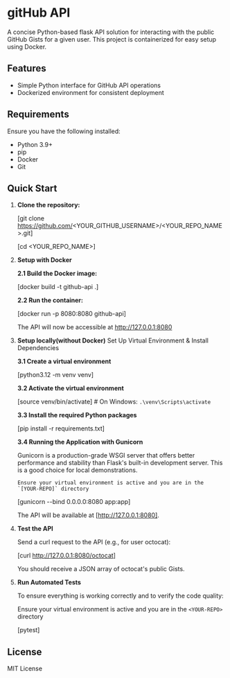 # gitHub API

A concise Python-based flask API solution for interacting with the public GitHub Gists for a given user. This project is containerized for easy setup using Docker.

## Features

- Simple Python interface for GitHub API operations
- Dockerized environment for consistent deployment

## Requirements

Ensure you have the following installed:

* Python 3.9+
* pip
* Docker
* Git

## Quick Start 

1. **Clone the repository:**

    [git clone https://github.com/<YOUR_GITHUB_USERNAME>/<YOUR_REPO_NAME>.git]
   
    [cd <YOUR_REPO_NAME>]
   
2. **Setup with Docker**

   **2.1  Build the Docker image:**

    [docker build -t github-api .]

   **2.2  Run the container:**
   
    [docker run -p 8080:8080 github-api]
    
    The API will now be accessible at http://127.0.0.1:8080

3. **Setup locally(without Docker)**
    Set Up Virtual Environment & Install Dependencies
   
     **3.1 Create a virtual environment**

      [python3.12 -m venv venv]

     **3.2 Activate the virtual environment**

      [source venv/bin/activate]  # On Windows: `.\venv\Scripts\activate`

     **3.3 Install the required Python packages**

      [pip install -r requirements.txt]

     **3.4  Running the Application with Gunicorn**

      Gunicorn is a production-grade WSGI server that offers better performance and stability than Flask's built-in                 development server. This is a good choice for local demonstrations.

       Ensure your virtual environment is active and you are in the `[YOUR-REPO]` directory

      [gunicorn --bind 0.0.0.0:8080 app:app]

      The API will be available at [http://127.0.0.1:8080].

5. **Test the API**

   Send a curl request to the API (e.g., for user octocat):

   [curl http://127.0.0.1:8080/octocat]

   You should receive a JSON array of octocat's public Gists.

6. **Run Automated Tests**

   To ensure everything is working correctly and to verify the code quality:  

   Ensure your virtual environment is active and you are in the `<YOUR-REPO>` directory
   
   [pytest]

## License
MIT License
